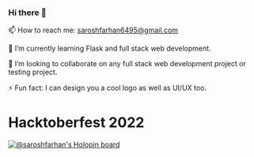 ### Hi there 👋

📫 How to reach me: saroshfarhan6495@gmail.com

🌱 I’m currently learning Flask and full stack web development.

👯 I’m looking to collaborate on any full stack web development project or testing project.

⚡ Fun fact: I can design you a cool logo as well as UI/UX too.
<!--
**saroshfarhan/saroshfarhan** is a ✨ _special_ ✨ repository because its `README.md` (this file) appears on your GitHub profile.

Here are some ideas to get you started:

- 🔭 I’m currently working on ...
- 🌱 I’m currently learning ...
- 👯 I’m looking to collaborate on ...
- 🤔 I’m looking for help with ...
- 💬 Ask me about ...
- 📫 How to reach me: ...
- 😄 Pronouns: ...
- ⚡ Fun fact: ...
-->

# Hacktoberfest 2022
[![@saroshfarhan's Holopin board](https://holopin.me/saroshfarhan)](https://holopin.io/@saroshfarhan)
